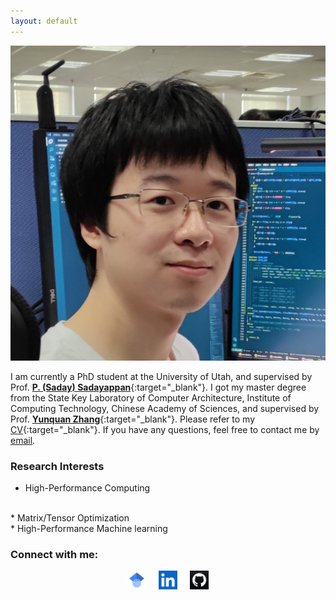 ```yaml
---
layout: default
---
```


<!---
# Chendi Li

-->
<img class="profile-picture" src="me.jpg">
<!---
-->

I am currently a PhD student at the University of Utah, and supervised by Prof. [**P. (Saday) Sadayappan**](https://www.cs.utah.edu/~saday/){:target="_blank"}. I got my master degree from the State Key Laboratory of Computer Architecture, Institute of Computing Technology, Chinese Academy of Sciences, and supervised by Prof. [**Yunquan Zhang**](https://scholar.google.com/citations?user=Cxg_yNoAAAAJ&hl=en){:target="_blank"}. Please refer to my  [CV](https://www.lichendi.top/Chendi_Li_Resume.pdf){:target="_blank"}. If you have any questions, feel free to contact me by [email](mailto:lichendi.cs@gmail.com).

### Research Interests

* High-Performance Computing
<br/>
* Matrix/Tensor Optimization
<br/>
* High-Performance Machine learning

### Connect with me:

<div style="display: flex; justify-content: center; gap: 20px;">
  <a href="https://scholar.google.com/citations?user=fUejXs4AAAAJ&hl=en" target="_blank">
    <img src="icons/scholar.png" alt="Google Scholar" style="width:30px;height:30px;">
  </a>

  <a href="https://www.linkedin.com/in/chendi-li-709276167/" target="_blank">
    <img src="icons/linkedin.webp" alt="LinkedIn" style="width:30px;height:30px;">
  </a>

  <a href="https://github.com/Lurkrazy" target="_blank">
    <img src="icons/github.webp" alt="GitHub" style="width:30px;height:30px;">
  </a>
</div>

<!-- ### Awards & Honors
2021: First-Class Scholarship of Chinese Academy of Sciences
<br/>
2020: Second-class scholarship of Chinese Academy of Sciences
<br/>
2019: Third-Class Scholarship of Chinese Academy of Sciences
<br/>
2015: Collegiate programming contest first prize

### Invited Talks

ISPA'21: AutoTSMM: An Auto-tuning Framework for Building High-Performance Tall-and-Skinny Matrix-Matrix Multiplication on CPUs (IEEE ISPA 2021, Virtual Conference)([Youtube](https://www.youtube.com/watch?v=NjIla6zXRHM){:target="_blank"})

HPC-CHINA'20: OpenVML: Fast Computation of Elementary Functions on ARM Platforms(CCF HPC CHINA 2020, Virtual Conference)

### Services
Student Volunteer at HPC CHINA 2021
<br/>
Student Volunteer at HPC CHINA 2020
<br/>
Student Volunteer at HPC CHINA 2019  -->
<!-- 
--- -->
